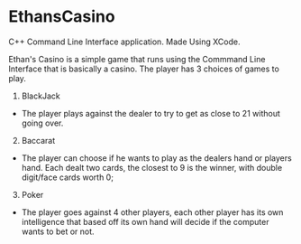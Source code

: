 # EthansCasino
C++ Command Line Interface application. 
Made Using XCode. 


Ethan's Casino is a simple game that runs using the Commmand Line Interface that is basically a casino. 
The player has 3 choices of games to play. 
1. BlackJack
  - The player plays against the dealer to try to get as close to 21 without going over. 
2. Baccarat
  - The player can choose if he wants to play as the dealers hand or players hand. Each dealt two cards, the closest to 9 is the winner, with double digit/face cards worth 0;
3. Poker
  - The player goes against 4 other players, each other player has its own intelligence that based off its own hand will decide if the computer wants to bet or not. 
